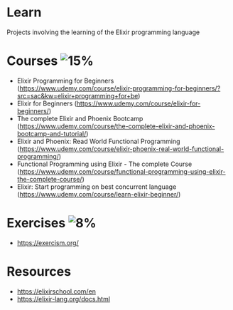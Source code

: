 # Learn
Projects involving the learning of the Elixir programming language

# Courses ![15%](https://progress-bar.dev/15)
- Elixir Programming for Beginners (https://www.udemy.com/course/elixir-programming-for-beginners/?src=sac&kw=elixir+programming+for+be)
- Elixir for Beginners (https://www.udemy.com/course/elixir-for-beginners/)
- The complete Elixir and Phoenix Bootcamp (https://www.udemy.com/course/the-complete-elixir-and-phoenix-bootcamp-and-tutorial/)
- Elixir and Phoenix: Read World Functional Programming (https://www.udemy.com/course/elixir-phoenix-real-world-functional-programming/)
- Functional Programming using Elixir - The complete Course (https://www.udemy.com/course/functional-programming-using-elixir-the-complete-course/)
- Elixir: Start programming on best concurrent language (https://www.udemy.com/course/learn-elixir-beginner/)

# Exercises ![8%](https://progress-bar.dev/8)
- https://exercism.org/

# Resources
- https://elixirschool.com/en
- https://elixir-lang.org/docs.html
